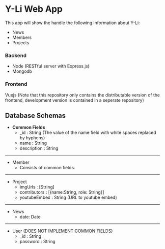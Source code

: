 # Y-Li Web App

This app will show the handle the following information about Y-Li:

- News
- Members
- Projects

### Backend

- Node (RESTful server with Express.js)
- Mongodb

### Frontend

Vuejs (Note that this repository only contains the distributable version of the frontend, development version is contained in a seperate repository)

## Database Schemas

- **Common Fields**
  - \_id : String (The value of the name field with white spaces replaced by hyphens)
  - name : String
  - description : String

---

- Member
  - Consists of common fields.

---

- Project
  - imgUrls : [String]
  - contributors : [{name:String, role: String}]
  - youtubeEmbed : String (URL to youtube embed)

---

- News
  - date: Date

---
- User (DOES NOT IMPLEMENT COMMON FIELDS)
  - _id : String
  - password : String
